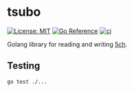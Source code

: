 # tsubo

[![License: MIT](https://img.shields.io/badge/License-MIT-brightgreen?style=flat-square)](/LICENSE)
[![Go Reference](https://pkg.go.dev/badge/github.com/aethiopicuschan/tsubo.svg)](https://pkg.go.dev/github.com/aethiopicuschan/tsubo)
[![ci](https://github.com/aethiopicuschan/tsubo/actions/workflows/ci.yml/badge.svg)](https://github.com/aethiopicuschan/tsubo/actions/workflows/ci.yml)

Golang library for reading and writing [5ch](https://5ch.net/).

## Testing

```sh
go test ./...
```
